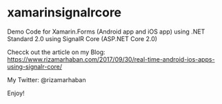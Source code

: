 # xamarinsignalrcore
Demo Code for Xamarin.Forms (Android app and iOS app) using .NET Standard 2.0 using SignalR Core (ASP.NET Core 2.0)

Checck out the article on my Blog:
https://www.rizamarhaban.com/2017/09/30/real-time-android-ios-apps-using-signalr-core/

My Twitter: @rizamarhaban

Enjoy!


